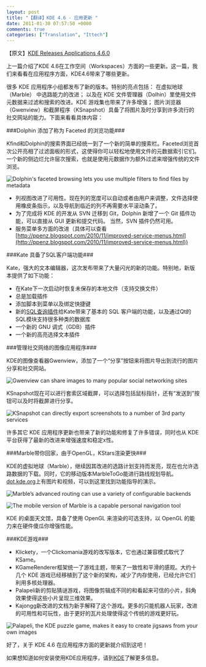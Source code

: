 ```yaml
---
layout: post
title: "【翻译】KDE 4.6 - 应用更新 "
date: 2011-01-30 07:57:50 +0000
comments: true
categories: ["Translation", "Ittech"]
---
```


【原文】[KDE Releases Applications 4.6.0][original_article]

上一篇介绍了KDE 4.6在工作空间（Workspaces）方面的一些更新。这一篇，我们来看看在应用程序方面，KDE4.6带来了哪些更新。

很多 KDE 应用程序小组都发布了新的版本。特别的亮点包括： 在虚拟地球（Marble） 中选路能力的改进； 以及在 KDE 文件管理器（Dolhin）里使用文件元数据来过滤和搜索的改进。KDE 游戏集也带来了许多增强； 图片浏览器（Gwenview）和截屏程序（KSnapshot）具备了将图片及时分享到许多流行的社交网站的能力。下面来看看具体内容：

<!-- more -->

###Dolphin 添加了称为 Faceted 的浏览功能###

Kfind和Dolphin的搜索界面已经统一到了一个新的简单的搜索栏。Faceted浏览首次公开亮相了过滤面板的形式，这使得你可以轻松地使用文件的元数据索引它们。一个新的侧边烂允许层次搜索，也就是使用元数据作为额外过滤来增强传统的文件浏览。

![Dolphin's faceted browsing lets you use multiple filters to find files by metadata][pic_1]

* 列视图改进了可用性。现在列的宽度可以自动或者由用户来调整，文件选择使用橡皮条指示，以及导航到临近的列不再需要水平滚动条了。
* 为了完成将 KDE 的开发从 SVN 迁移到 Git，Dolphin 新增了一个 Git 插件功能，可以直接从 GUI 更新和提交代码。 当然，SVN 插件仍然可用。
* 服务菜单多方面的改进（具体可以查看[http://ppenz.blogspot.com/2010/11/improved-service-menus.html](http://ppenz.blogspot.com/2010/11/improved-service-menus.html))

###Kate 具备了SQL客户端功能###

Kate，强大的文本编辑器，这次发布带来了大量闪光的新的功能。特别地，新版本提供了如下功能：

* 在Kate下一次启动时恢复未保存的本地文件（支持交换文件）
* 总是加载插件
* 添加脚本到菜单以及绑定快捷键
* 新的[SQL查询插件][SQLPlugin_link]给Kate带来了基本的 SQL 客户端的功能，以及通过Qt的SQL模块支持很多种类的数据库
* 一个新的 GNU 调式（GDB）插件
* 一个新的高亮选择文本插件

###管理社交网络的图像应用程序###

KDE的图像查看器Gwenview，添加了一个“分享”按钮来将图片导出到流行的图片分享和社交网站。

![Gwenview can share images to many popular social networking sites][pic_2]

KSnapshot现在可以进行套索区域截屏，可以选择包括鼠标指针，还有“发送到”按钮可以及时将截屏进行分享。

![KSnapshot can directly export screenshots to a number of 3rd party services][pic_3]

许多其它 KDE 应用程序更新也带来了新的功能和修复了许多错误，同时也从 KDE 平台获得了最新的改进来增强速度和稳定x性。

###Marble带你回家，由于OpenGL，KStars渲染更快###

KDE的虚拟地球（Marble），继续因其改进的选路计划支持而发亮，现在也允许选路数据的下载。同时，它的移动版本MarbleToGo能进行路线规划导航。[dot.kde.org](http://dot.kde.org)上有图片和视频，可以到这里找到功能指导的演示。

![Marble’s advanced routing can use a variety of configurable backends][pic_4]

![The mobile version of Marble is a capable personal navigation tool][pic_5]

KDE 的桌面天文馆，具备了使用 OpenGL 来渲染的可选支持，以 OpenGL 的能力来在硬件傻瓜你增强性能。

###KDE游戏###

* Klickety，一个Clickomania游戏的改写版本，它也通过兼容模式取代了KSame。
* KGameRenderer框架统一了游戏主题，带来了一致性和平滑的感观。大约十几个 KDE 游戏已经移植到了这个新的架构，减少了内存使用，已经允许它们利用多核处理器。
* Palapeli新的剪贴猜谜游戏，将图像剪辑成不同的和看起来可信的小片，斜角效果使得这些小片呈现三维效果。
* Kajongg新改进的文档为新手解释了这个游戏。更多的只能机器人玩家，改进的可用性和可玩性，由于更好的瓦片处理使得这个传统的游戏更好玩。

![Palapeli, the KDE puzzle game, makes it easy to create jigsaws from your own images][pic_6]

好了，关于 KDE 4.6 在应用程序方面的更新就介绍到这吧！

如果想知道如何安装使用KDE应用程序，请到[KDE][kde_link]了解更多信息。



[original_article]: http://www.kde.org/announcements/4.6/applications.php
[SQLPlugin_link]: http://kate-editor.org/2010/07/29/katesql-a-new-plugin-for-kate/
[kde_link]: http://www.kde.org
[pic_1]: http://www.kde.org/announcements/4.6/screenshots/46-a05.png
[pic_2]: http://www.kde.org/announcements/4.6/screenshots/thumbs/46-a03.png
[pic_3]: http://www.kde.org/announcements/4.6/screenshots/thumbs/46-a04.png
[pic_4]: http://www.kde.org/announcements/4.6/screenshots/thumbs/46-a01.png
[pic_5]: http://www.kde.org/announcements/4.6/screenshots/thumbs/46-a06.png
[pic_6]: http://www.kde.org/announcements/4.6/screenshots/thumbs/46-a02.png
